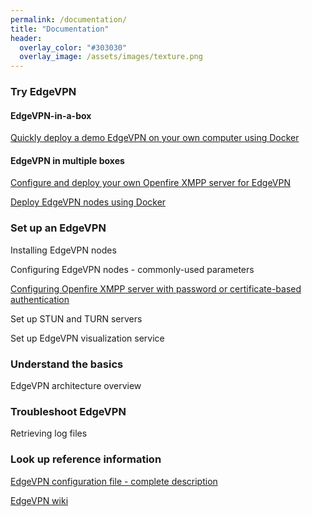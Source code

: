 ```yaml
---
permalink: /documentation/
title: "Documentation"
header:
  overlay_color: "#303030"
  overlay_image: /assets/images/texture.png
---
```


### Try EdgeVPN

#### EdgeVPN-in-a-box

[Quickly deploy a demo EdgeVPN on your own computer using Docker](/edgevpninabox)

#### EdgeVPN in multiple boxes

[Configure and deploy your own Openfire XMPP server for EdgeVPN](/openfiredocker)

[Deploy EdgeVPN nodes using Docker](/dockeredgevpn)

### Set up an EdgeVPN

Installing EdgeVPN nodes

Configuring EdgeVPN nodes - commonly-used parameters 

[Configuring Openfire XMPP server with password or certificate-based authentication](/openfireconfig)

Set up STUN and TURN servers

Set up EdgeVPN visualization service

### Understand the basics 

EdgeVPN architecture overview

### Troubleshoot EdgeVPN

Retrieving log files

### Look up reference information

[EdgeVPN configuration file - complete description](/configfile)

[EdgeVPN wiki](https://github.com/EdgeVPN/edgevpn.github.io/wiki)



